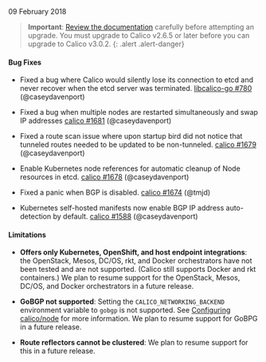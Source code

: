 09 February 2018

> **Important**: [Review the documentation](https://docs.projectcalico.org/v3.0/getting-started/kubernetes/upgrade/) carefully before attempting an upgrade.
> You must upgrade to Calico v2.6.5 or later before you can upgrade to Calico v3.0.2.
{: .alert .alert-danger}

#### Bug Fixes

- Fixed a bug where Calico would silently lose its connection to etcd and never recover when the etcd server was terminated. [libcalico-go #780](https://github.com/projectcalico/libcalico-go/pull/780) (@caseydavenport)

- Fixed a bug when multiple nodes are restarted simultaneously and swap IP addresses [calico #1681](https://github.com/projectcalico/calico/pull/1681) (@caseydavenport)

- Fixed a route scan issue where upon startup bird did not notice that tunneled routes needed to be updated to be non-tunneled. [calico #1679](https://github.com/projectcalico/calico/pull/1679) (@caseydavenport)

- Enable Kubernetes node references for automatic cleanup of Node resources in etcd. [calico #1678](https://github.com/projectcalico/calico/pull/1678) (@caseydavenport)

- Fixed a panic when BGP is disabled. [calico #1674](https://github.com/projectcalico/calico/pull/1674) (@tmjd)

- Kubernetes self-hosted manifests now enable BGP IP address auto-detection by default. [calico #1588](https://github.com/projectcalico/calico/pull/1588) (@caseydavenport)


#### Limitations

- **Offers only Kubernetes, OpenShift, and host endpoint integrations**: the
    OpenStack, Mesos, DC/OS, rkt, and Docker orchestrators have not been tested
    and are not supported. (Calico still supports Docker and rkt containers.)
    We plan to resume support for the OpenStack, Mesos, DC/OS, and Docker
    orchestrators in a future release.

- **GoBGP not supported**: Setting the `CALICO_NETWORKING_BACKEND` environment
    variable to `gobgp` is not supported. See [Configuring calico/node](https://docs.projectcalico.org/v3.0/reference/node/configuration)
    for more information. We plan to resume support for GoBPG in a future release.

- **Route reflectors cannot be clustered**: We plan to resume support for
    this in a future release.